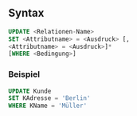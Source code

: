 ## Syntax
```SQL
UPDATE <Relationen-Name>
SET <Attributname> = <Ausdruck> [,
<Attributname> = <Ausdruck>]*
[WHERE <Bedingung>]
```


### Beispiel 
```SQL 
UPDATE Kunde
SET KAdresse = 'Berlin'
WHERE KName = 'Müller'
```